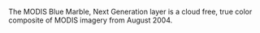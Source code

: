 The MODIS Blue Marble, Next Generation layer is a cloud free, true color composite of MODIS imagery from August 2004.